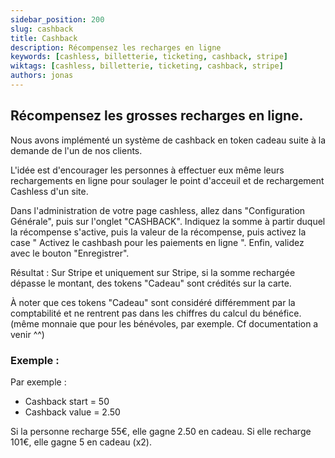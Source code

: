 ```yaml
---
sidebar_position: 200
slug: cashback
title: Cashback
description: Récompensez les recharges en ligne
keywords: [cashless, billetterie, ticketing, cashback, stripe]
wiktags: [cashless, billetterie, ticketing, cashback, stripe]
authors: jonas
---
```


## Récompensez les grosses recharges en ligne.

Nous avons implémenté un système de cashback en token cadeau suite à la demande de l'un de nos clients.

L'idée est d'encourager les personnes à effectuer eux même leurs rechargements en ligne pour soulager le point
d'acceuil et de rechargement Cashless d'un site.

Dans l'administration de votre page cashless, allez dans "Configuration Générale", puis sur l'onglet "CASHBACK".
Indiquez la somme à partir duquel la récompense s'active, puis la valeur de la récompense, puis activez la case "
Activez le cashbash pour les paiements en ligne ".
Enfin, validez avec le bouton "Enregistrer".

Résultat : Sur Stripe et uniquement sur Stripe, si la somme rechargée dépasse le montant, des tokens "Cadeau" sont
crédités sur la carte.

À noter que ces tokens "Cadeau" sont considéré différemment par la comptabilité et ne rentrent pas dans les
chiffres du calcul du bénéfice. (même monnaie que pour les bénévoles, par exemple. Cf documentation a venir ^^)

### Exemple :

Par exemple :

- Cashback start = 50
- Cashback value = 2.50

Si la personne recharge 55€, elle gagne 2.50 en cadeau.
Si elle recharge 101€, elle gagne 5 en cadeau (x2).